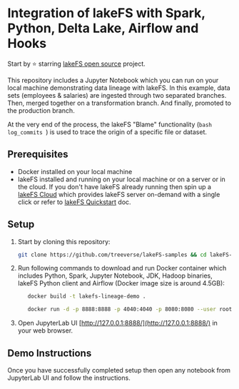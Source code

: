 # Integration of lakeFS with Spark, Python, Delta Lake, Airflow and Hooks

Start by ⭐️ starring [lakeFS open source](https://go.lakefs.io/) project.

This repository includes a Jupyter Notebook which you can run on your local machine demonstrating data lineage with lakeFS. 
In this example, data sets (employees & salaries) are ingested through two separated branches. Then, merged together on a transformation 
branch. And finally, promoted to the production branch.

At the very end of the process, the lakeFS "Blame" functionality (```bash log_commits ```) is used to trace the origin of a specific
file or dataset.

## Prerequisites
* Docker installed on your local machine
* lakeFS installed and running on your local machine or on a server or in the cloud. If you don't have lakeFS already running then spin up a [lakeFS Cloud](https://lakefs.cloud/) which provides lakeFS server on-demand with a single click or refer to [lakeFS Quickstart](https://docs.lakefs.io/quickstart/) doc.

## Setup

1. Start by cloning this repository:

   ```bash
   git clone https://github.com/treeverse/lakeFS-samples && cd lakeFS-samples/08-data-lineage
   ```

2. Run following commands to download and run Docker container which includes Python, Spark, Jupyter Notebook, JDK, Hadoop binaries, lakeFS Python client and Airflow (Docker image size is around 4.5GB):

   ```bash
      docker build -t lakefs-lineage-demo .

      docker run -d -p 8888:8888 -p 4040:4040 -p 8080:8080 --user root -e GRANT_SUDO=yes -v $PWD:/home/jovyan -v $PWD/jupyter_notebook_config.py:/home/jovyan/.jupyter/jupyter_notebook_config.py --name lakefs-lineage-demo lakefs-lineage-demo
   ```

3. Open JupyterLab UI [http://127.0.0.1:8888/](http://127.0.0.1:8888/) in your web browser.

## Demo Instructions

Once you have successfully completed setup then open any notebook from JupyterLab UI and follow the instructions.

